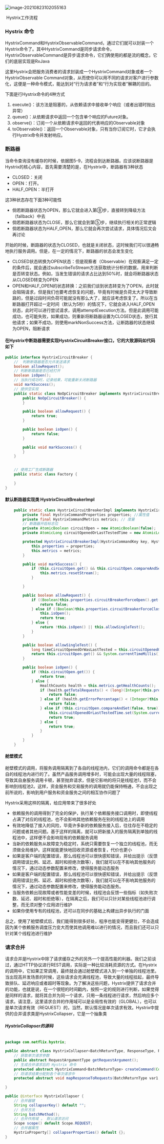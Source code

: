 ![image-20210823102055163](https://gitee.com/Sean0516/image/raw/master/img/image-20210823102055163.png)

​																										Hystrix工作流程

### Hystrix 命令

HystrixCommand和HystrixObservableCommand，通过它们就可以封装一个Hystrix命令了。其中HystrixCommand是同步请求命令，HystrixObservableCommand是异步请求命令，它们俩使用的都是流的概念，它们的底层实现是RxJava

这里Hystrix会把服务消费者的请求封装成一个HystrixCommand对象或者一个HystrixObservable Command对象，从而使你可以用不同的请求对客户进行参数化，这便是一种命令模式，能达到对“行为请求者”和“行为实现者”解耦的目的。

下面是行Hystrix命令的4种方式

1. execute()：该方法是阻塞的，从依赖请求中接收单个响应（或者出错时抛出异常）
2. queue()：从依赖请求中返回一个包含单个响应的Future对象。
3. observe()：订阅一个从依赖请求中返回的代表响应的Observable对象
4. toObservable()：返回一个Observable对象，只有当你订阅它时，它才会执行Hystrix命令并发射响应。

### 断路器

当命令查询没有缓存的时候，依据图5-9，流程会到达断路器。应该说断路器是Hystrix的核心内容，首先需要清楚的是，在Hystrix中，断路器有3种状态

- CLOSED：关闭
- OPEN：打开。
- HALF_OPEN：半打开

这3种状态存在下面3种可能性

- 倘若断路器状态为OPEN，那么它就会进入第⑧步，直接转到降级方法（fallback）中去
- 倘若断路器状态为CLOSE，那么它就会到第⑤步，继续执行相关的正常逻辑
- 倘若断路器状态为HALF_OPEN，那么它就会再次尝试请求，具体情况后文会再讨论

开始的时候，断路器的状态为CLOSED，也就是关闭状态，这时候我们可以很通畅地执行服务调用。但是，在一定的情况下，断路器的状态会发生变化

- CLOSED状态转换为OPEN状态：但是观察者（Observable）在观察满足一定的条件后，就会通过subscribeToStream方法获取统计分析的数据，用来判断是否转变状态。例如，当发生错误的请求占比达到50%时，就会将断路器状态从CLOSED转变为OPEN
- OPEN和HALF_OPEN的状态转换：之前我们谈到状态转变为了OPEN，此时就会阻隔请求，但是我们也要考虑恢复的问题，毕竟有时候是负荷太大才导致断路的，但是过段时间负荷可能就没有那么大了，就应该考虑恢复了。所以在当断路器打开超过一定时间（默认为5秒）的情况下，它就会进入HALF_OPEN状态，此时可以进行尝试请求，调用attemptExecution方法。但是此调用可能成功，也可能失败，如果成功，则重新将断路器设置为CLOSED状态，放行其他请求；如果不成功，则使用markNonSuccess方法，让断路器的状态继续为OPEN，阻断请求

#### 在Hystrix中断路器需要实现HystrixCircuitBreaker接口，它的大致源码如代码如下

```java
public interface HystrixCircuitBreaker {
    //  判断断路器是否允许发送请求
    boolean allowRequest();
	// 判断断路器是否已经打开
    boolean isOpen();
	// 当执行成功时，记录结果，可能重新关闭断路器
    void markSuccess();
	// 提供空实现
    public static class NoOpCircuitBreaker implements HystrixCircuitBreaker {
        public NoOpCircuitBreaker() {
        }

        public boolean allowRequest() {
            return true;
        }

        public boolean isOpen() {
            return false;
        }

        public void markSuccess() {
        }
    }

   
	// 使用工厂生成断路器
    public static class Factory {
      
    }
}
```

#### 默认断路器实现类 HystrixCircuitBreakerImpl

```java
    public static class HystrixCircuitBreakerImpl implements HystrixCircuitBreaker {
        private final HystrixCommandProperties properties; //属性值
        private final HystrixCommandMetrics metrics; // 度量
        // 断路器开启标志位
        private AtomicBoolean circuitOpen = new AtomicBoolean(false);
        private AtomicLong circuitOpenedOrLastTestedTime = new AtomicLong();

        protected HystrixCircuitBreakerImpl(HystrixCommandKey key, HystrixCommandGroupKey commandGroup, HystrixCommandProperties properties, HystrixCommandMetrics metrics) {
            this.properties = properties;
            this.metrics = metrics;
        }

        public void markSuccess() {
            if (this.circuitOpen.get() && this.circuitOpen.compareAndSet(true, false)) {
                this.metrics.resetStream();
            }

        }

        public boolean allowRequest() {
            if ((Boolean)this.properties.circuitBreakerForceOpen().get()) {
                return false;
            } else if ((Boolean)this.properties.circuitBreakerForceClosed().get()) {
                this.isOpen();
                return true;
            } else {
                return !this.isOpen() || this.allowSingleTest();
            }
        }

        public boolean allowSingleTest() {
            long timeCircuitOpenedOrWasLastTested = this.circuitOpenedOrLastTestedTime.get();
            return this.circuitOpen.get() && System.currentTimeMillis() > timeCircuitOpenedOrWasLastTested + (long)(Integer)this.properties.circuitBreakerSleepWindowInMilliseconds().get() && this.circuitOpenedOrLastTestedTime.compareAndSet(timeCircuitOpenedOrWasLastTested, System.currentTimeMillis());
        }

        public boolean isOpen() {
            if (this.circuitOpen.get()) {
                return true;
            } else {
                HealthCounts health = this.metrics.getHealthCounts();
                if (health.getTotalRequests() < (long)(Integer)this.properties.circuitBreakerRequestVolumeThreshold().get()) {
                    return false;
                } else if (health.getErrorPercentage() < (Integer)this.properties.circuitBreakerErrorThresholdPercentage().get()) {
                    return false;
                } else if (this.circuitOpen.compareAndSet(false, true)) {
                    this.circuitOpenedOrLastTestedTime.set(System.currentTimeMillis());
                    return true;
                } else {
                    return true;
                }
            }
        }
    }

```

#### 舱壁模式

舱壁模式的调用，将服务调用隔离到了各自的线程池内，它们的调用命令都是在各自的线程池内进行的了。虽然产品服务调用增多时，可能会出现大量的线程阻塞，导致其自身服务调用卡顿，甚至抛弃请求，但是它影响的将只是线程池1，而不会影响到线程池2。这样，资金服务和交易服务的调用就仍能保持畅通，不会出现之前所说的，影响到用户服务和资金服务之间的相互协作问题了

Hystrix采用这样的隔离，给应用带来了很多好处

- 依赖服务的调用得到了完全的保护，执行某个依赖服务接口调用时，即使线程占满了对应的线程池，也不会影响其他依赖服务在别的线程池上的调用
- 有效地降低了接入的风险，毕竟许多新的依赖服务接入后，往往存在不稳定的问题或者其他问题。基于这样的隔离，就可以把新接入的服务隔离到单独的线程池中，这样便不会影响现有的依赖服务调用
- 当新的依赖服务从故障变为稳定时，系统只需要恢复一个独立的线程池，而无须做全局维护。这样就能更快地回收资源或者恢复，代价也更小
- 如果是客户端的配置错误，那么线程池可以很快感知错误，并给出提示（反馈调用错误比例、延迟、超时和拒绝次数等），我们就可以在不影响其他服务的情况下，通过动态参数配置来修改，使得服务能动态服务
- 如果是客户端的配置错误，那么线程池可以很快感知错误，并给出提示（反馈调用错误比例、延迟、超时和拒绝次数等），我们就可以在不影响其他服务的情况下，通过动态参数配置来修改，使得服务能动态服务。
- 当服务依赖出现故障或者性能变差的时候，线程池会反馈一些指标（如失败次数、延迟、超时和拒绝等），在隔离之后，我们可以只针对某些线程池进行调整，而无须对整个应用进行维护
- 如果你使用专有的线程池，还可以在同步的基础上构建出异步执行的门面

总之，使用了舱壁模式后，我们能得到很多好处，程序也能变得更健壮，不会造成因为某个依赖服务调度压力变大而使其他调用难以进行的情况，而且我们还可以只针对某个线程池进行维护

### 请求合并

请求合并是Hystrix中除了请求缓存之外的另外一个提高性能的利器。我们之前谈过，通过HTTP协议进行REST调用，实际是一种比较消耗资源的方式。在Hystrix的调用中，它如果正常调用，最终就会通过舱壁模式进入到一个单独的线程池里。当出现高并发场景的时候，这些请求会充满线程池，导致大量的线程挂起，最终导致排队、延迟响应或者超时等现象。为了解决这些问题，Hystrix提供了请求合并的功能，也就是说，在一个很短的时间戳内，按照一定的规则进行判断，如果觉得是同样的请求，就将其合并为同一个请求，只用一条线程进行请求，然后响应多个请求。请注意，这里请求合并的作用域可以是全局性有效的（GLOBAL），也可以是单次请求有效（REQUEST）的，当然，默认情况是单次请求有效。Hystrix中提供的合并请求类是HystrixCollapser，它是一个抽象类

##### HystrixCollapser的源码

```java

package com.netflix.hystrix;

public abstract class HystrixCollapser<BatchReturnType, ResponseType, RequestArgumentType> implements HystrixExecutable<ResponseType>, HystrixObservable<ResponseType> {
	// 获取单次请求参数
    public abstract RequestArgumentType getRequestArgument();
	// 生成合并请求后的 Hystrix 命令
    protected abstract HystrixCommand<BatchReturnType> createCommand(Collection<HystrixCollapser.CollapsedRequest<ResponseType, RequestArgumentType>> var1);
	// 将请求结果分配到各个单次请求中
    protected abstract void mapResponseToRequests(BatchReturnType var1, Collection<HystrixCollapser.CollapsedRequest<ResponseType, RequestArgumentType>> var2);
  
}

```

```java
public @interface HystrixCollapser {
    // 合并器键
    String collapserKey() default "";
	// 合并方法
    String batchMethod();
	// 合并作用域 。 默认请求访问
    Scope scope() default Scope.REQUEST;
	// 合并器属性
    HystrixProperty[] collapserProperties() default {};
}
```

